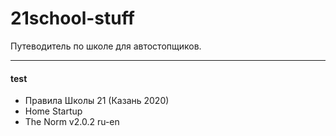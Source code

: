 # 21school-stuff
Путеводитель по школе для автостопщиков.

---
#### test
  * Правила Школы 21 (Казань 2020)
  * Home Startup
  * The Norm v2.0.2 ru-en
